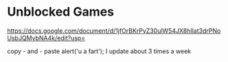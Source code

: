 # Unblocked Games
https://docs.google.com/document/d/1jfOrBKrPyZ30ulW54JX8hIlat3drPNoUsbJQMybNA4k/edit?usp=



copy - and - paste alert('u a fart');
I update about 3 times a week

